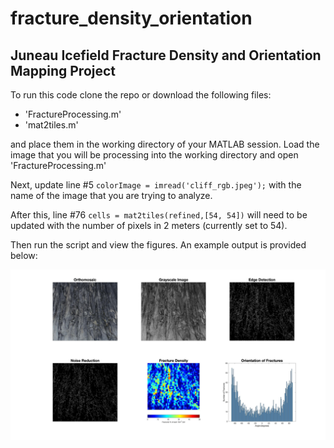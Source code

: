 # fracture_density_orientation
## Juneau Icefield Fracture Density and Orientation Mapping Project 
To run this code clone the repo or download the following files:
  * 'FractureProcessing.m'
  * 'mat2tiles.m'

and place them in the working directory of your MATLAB session. Load the image that you will be processing into the working directory and open 'FractureProcessing.m'

Next, update line #5 ```colorImage = imread('cliff_rgb.jpeg');``` with the name of the image that you are trying to analyze. 

After this, line #76 ```cells = mat2tiles(refined,[54, 54])``` will need to be updated with the number of pixels in 2 meters (currently set to 54). 

Then run the script and view the figures. An example output is provided below: 

![example](https://github.com/maxburtis/fracture_density_orientation/blob/main/ex_results.jpg)
